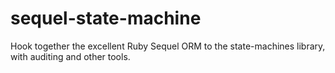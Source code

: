 # sequel-state-machine
Hook together the excellent Ruby Sequel ORM to the state-machines library, with auditing and other tools.
